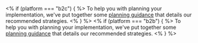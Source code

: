 <% if (platform === "b2c") { %>
To help you with planning your implementation, we've put together some [planning guidance](/media/articles/architecture-scenarios/planning/B2C-Project-Planning.pdf) that details our recommended strategies. 
<%  } %>
<% if (platform === "b2b") { %>
To help you with planning your implementation, we've put together some [planning guidance](/media/articles/architecture-scenarios/planning/B2B-Project-Planning.pdf) that details our recommended strategies. 
<%  } %>
